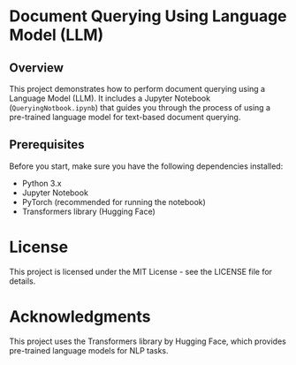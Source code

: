# Document Querying Using Language Model (LLM)

## Overview
This project demonstrates how to perform document querying using a Language Model (LLM). It includes a Jupyter Notebook (`QueryingNotbook.ipynb`) that guides you through the process of using a pre-trained language model for text-based document querying.

## Prerequisites
Before you start, make sure you have the following dependencies installed:

- Python 3.x
- Jupyter Notebook
- PyTorch (recommended for running the notebook)
- Transformers library (Hugging Face)

# License
This project is licensed under the MIT License - see the LICENSE file for details.

# Acknowledgments
This project uses the Transformers library by Hugging Face, which provides pre-trained language models for NLP tasks.